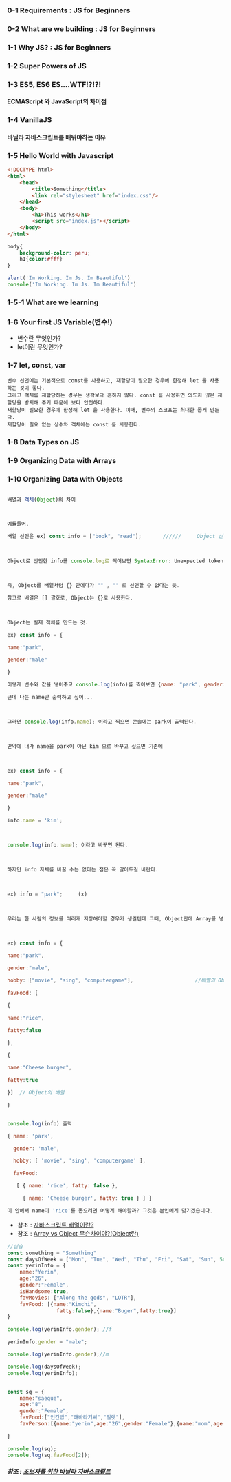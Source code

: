


### 0-1 Requirements : JS for Beginners 

### 0-2 What are we building : JS for Beginners 

### 1-1 Why JS? : JS for Beginners

### 1-2 Super Powers of JS

### 1-3 ES5, ES6 ES....WTF!?!?!
 #### ECMAScript 와 JavaScript의 차이점

### 1-4 VanillaJS
 #### 바닐라 자바스크립트를 배워야하는 이유

### 1-5 Hello World with Javascript

``` html
<!DOCTYPE html>
<html>
    <head>
        <title>Something</title>
        <link rel="stylesheet" href="index.css"/>
    </head>
    <body>
        <h1>This works</h1>
        <script src="index.js"></script>
    </body>
</html>
``` 

```css
body{
    background-color: peru;
    h1{color:#fff}
} 
``` 

``` javascript
alert('Im Working. Im Js. Im Beautiful')
console('Im Working. Im Js. Im Beautiful')
``` 

### 1-5-1 What are we learning

### 1-6 Your first JS Variable(변수!)
* 변수란 무엇인가?
* let이란 무엇인가?

### 1-7 let, const, var

``` 
변수 선언에는 기본적으로 const를 사용하고, 재할당이 필요한 경우에 한정해 let 을 사용하는 것이 좋다.
그리고 객체를 재할당하는 경우는 생각보다 흔하지 않다. const 를 사용하면 의도치 않은 재할당을 방지해 주기 때문에 보다 안전하다.
재할당이 필요한 경우에 한정해 let 을 사용한다. 이때, 변수의 스코프는 최대한 좁게 만든다.
재할당이 필요 없는 상수와 객체에는 const 를 사용한다.
``` 
### 1-8 Data Types on JS

### 1-9 Organizing Data with Arrays
### 1-10 Organizing Data with Objects

``` javascript

배열과 객체(Object)의 차이



예를들어,

배열 선언은 ex) const info = ["book", "read"];       //////     Object 선언은 const info = {"book", "read"}  이라할 때,



Object로 선언한 info를 console.log로 찍어보면 SyntaxError: Unexpected token 에러가 뜬다.



즉, Object를 배열처럼 {} 안에다가 "" , "" 로 선언할 수 없다는 뜻.

참고로 배열은 [] 괄호로, Object는 {}로 사용한다.



Object는 실제 객체를 만드는 것.

ex) const info = {

name:"park",

gender:"male"

}

이렇게 변수와 값을 넣어주고 console.log(info)를 찍어보면 {name: "park", gender: "male}가 출력이 된다.

근데 나는 name만 출력하고 싶어...



그러면 console.log(info.name); 이라고 찍으면 콘솔에는 park이 출력된다.



만약에 내가 name을 park이 아닌 kim 으로 바꾸고 싶으면 기존에



ex) const info = {

name:"park",

gender:"male"

}

info.name = 'kim';



console.log(info.name); 이라고 바꾸면 된다.



하지만 info 자체를 바꿀 수는 없다는 점은 꼭 알아두길 바란다.



ex) info = "park";     (x)



우리는 한 사람의 정보를 여러개 저장해야할 경우가 생길텐데 그때, Object안에 Array를 넣어서 사용한다.



ex) const info = {

name:"park",

gender:"male",

hobby: ["movie", "sing", "computergame"],                    //배열의 Object

favFood: [

{

name:"rice", 

fatty:false

}, 

{

name:"Cheese burger",

fatty:true

}]  // Object의 배열

}


console.log(info) 출력

{ name: 'park',

  gender: 'male',

  hobby: [ 'movie', 'sing', 'computergame' ],

  favFood: 

   [ { name: 'rice', fatty: false },

     { name: 'Cheese burger', fatty: true } ] }

이 안에서 name이 'rice'를 뽑으려면 어떻게 해야할까? 그것은 본인에게 맞기겠습니다.


``` 
* 참조 : [자바스크립트 배열이란?](https://docu94.tistory.com/53)
* 참조 : [Array vs Object 무슨차이야?(Object란)](https://docu94.tistory.com/54)

``` javascript
//실습
const something = "Something"
const daysOfWeek = ["Mon", "Tue", "Wed", "Thu", "Fri", "Sat", "Sun", 54, true, something];
const yerinInfo = {
    name:"Yerin",
    age:"26",
    gender:"Female",
    isHandsome:true,
    favMovies: ["Along the gods", "LOTR"],
    favFood: [{name:"Kimchi",
                fatty:false},{name:"Buger",fatty:true}]
}

console.log(yerinInfo.gender); //f

yerinInfo.gender = "male";

console.log(yerinInfo.gender);//m

console.log(daysOfWeek);
console.log(yerinInfo);


const sq = {
    name:"saeque",
    age:"8",
    gender:"Female",
    favFood:["인간밥","해바라기씨","밀렛"],
    favPerson:[{name:"yerin",age:"26",gender:"Female"},{name:"mom",age:"56",gender:"female"}]

}

console.log(sq);
console.log(sq.favFood[2]);

``` 

##### 참조 :  [초보자를 위한 바닐라 자바스크립트](https://youtu.be/PRA_bhUxuh4)
